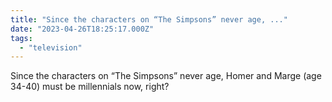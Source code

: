 ```yaml
---
title: "Since the characters on “The Simpsons” never age, ..."
date: "2023-04-26T18:25:17.000Z"
tags: 
  - "television"
---
```


Since the characters on “The Simpsons” never age, Homer and Marge (age 34-40) must be millennials now, right?
